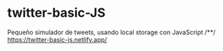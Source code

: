 # twitter-basic-JS
Pequeño simulador de tweets, usando local storage con JavaScript
/**/
https://twitter-basic-js.netlify.app/
